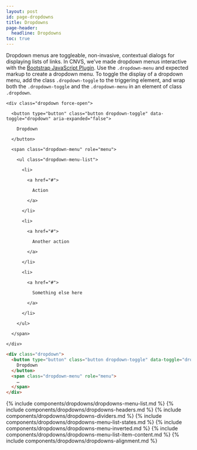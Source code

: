 ```yaml
---
layout: post
id: page-dropdowns
title: Dropdowns
page-header:
  headline: Dropdowns
toc: true
---
```


Dropdown menus are toggleable, non-invasive, contextual dialogs for displaying lists of links. In CNVS, we've made dropdown menus interactive with the [Bootstrap JavaScript Plugin](http://getbootstrap.com/javascript/#dropdowns). Use the `.dropdown-menu` and expected markup to create a dropdown menu. To toggle the display of a dropdown menu, add the class `.dropdown-toggle` to the triggering element, and wrap both the `.dropdown-toggle` and the `.dropdown-menu` in an element of class `.dropdown`.

<div class="panel flush-bottom">

  <div class="panel-cell">

    <div class="dropdown force-open">

      <button type="button" class="button dropdown-toggle" data-toggle="dropdown" aria-expanded="false">

        Dropdown

      </button>

      <span class="dropdown-menu" role="menu">

        <ul class="dropdown-menu-list">

          <li>

            <a href="#">

              Action

            </a>

          </li>

          <li>

            <a href="#">

              Another action

            </a>

          </li>

          <li>

            <a href="#">

              Something else here

            </a>

          </li>

        </ul>

      </span>

    </div>

  </div>

  <div class="panel-cell panel-cell-light panel-cell-code-block" markdown="1">

```html
<div class="dropdown">
  <button type="button" class="button dropdown-toggle" data-toggle="dropdown" aria-expanded="false">
    Dropdown
  </button>
  <span class="dropdown-menu" role="menu">
    …
  </span>
</div>
```

  </div>

</div>

{% include components/dropdowns/dropdowns-menu-list.md %}
{% include components/dropdowns/dropdowns-headers.md %}
{% include components/dropdowns/dropdowns-dividers.md %}
{% include components/dropdowns/dropdowns-menu-list-states.md %}
{% include components/dropdowns/dropdowns-menu-inverted.md %}
{% include components/dropdowns/dropdowns-menu-list-item-content.md %}
{% include components/dropdowns/dropdowns-alignment.md %}
